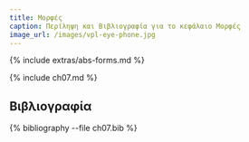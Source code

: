 ```yaml
---
title: Μορφές 
caption: Περίληψη και Βιβλιογραφία για το κεφάλαιο Μορφές 
image_url: /images/vpl-eye-phone.jpg
---
```


{% include extras/abs-forms.md %}

{% include ch07.md %}

## Βιβλιογραφία

{% bibliography --file ch07.bib %}

